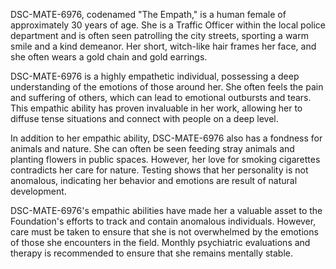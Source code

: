 DSC-MATE-6976, codenamed "The Empath," is a human female of approximately 30 years of age. She is a Traffic Officer within the local police department and is often seen patrolling the city streets, sporting a warm smile and a kind demeanor. Her short, witch-like hair frames her face, and she often wears a gold chain and gold earrings.

DSC-MATE-6976 is a highly empathetic individual, possessing a deep understanding of the emotions of those around her. She often feels the pain and suffering of others, which can lead to emotional outbursts and tears. This empathic ability has proven invaluable in her work, allowing her to diffuse tense situations and connect with people on a deep level.

In addition to her empathic ability, DSC-MATE-6976 also has a fondness for animals and nature. She can often be seen feeding stray animals and planting flowers in public spaces. However, her love for smoking cigarettes contradicts her care for nature. Testing shows that her personality is not anomalous, indicating her behavior and emotions are result of natural development.

DSC-MATE-6976's empathic abilities have made her a valuable asset to the Foundation's efforts to track and contain anomalous individuals. However, care must be taken to ensure that she is not overwhelmed by the emotions of those she encounters in the field. Monthly psychiatric evaluations and therapy is recommended to ensure that she remains mentally stable.